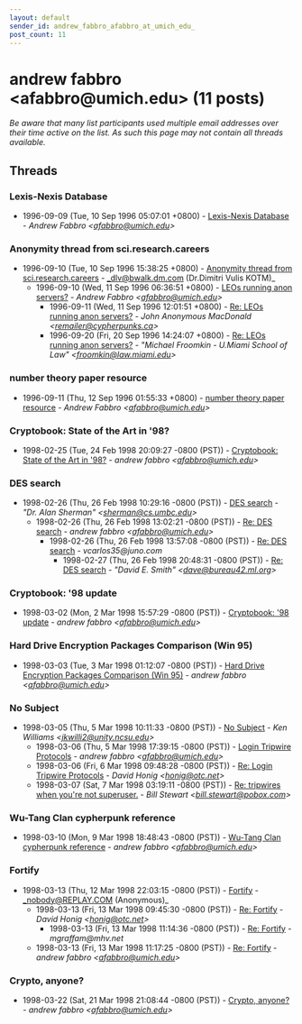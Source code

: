 ```yaml
---
layout: default
sender_id: andrew_fabbro_afabbro_at_umich_edu_
post_count: 11
---
```


# andrew fabbro <afabbro<span>@</span>umich.edu> (11 posts)

_Be aware that many list participants used multiple email addresses over their time active on the list. As such this page may not contain all threads available._

## Threads

### Lexis-Nexis Database
+ 1996-09-09 (Tue, 10 Sep 1996 05:07:01 +0800) - [Lexis-Nexis Database](/archive/1996/09/d0dff9045196a5a42ba985b1fbd2dca66753c14e276144101415f25f97d721df) - _Andrew Fabbro \<afabbro@umich.edu\>_

### Anonymity thread from sci.research.careers
+ 1996-09-10 (Tue, 10 Sep 1996 15:38:25 +0800) - [Anonymity thread from sci.research.careers](/archive/1996/09/f464832a3d0ccf07fa0062e46a3770851621eec8064c3182d12e40f8ab8c078d) - _dlv@bwalk.dm.com (Dr.Dimitri Vulis KOTM)_
  + 1996-09-10 (Wed, 11 Sep 1996 06:36:51 +0800) - [LEOs running anon servers?](/archive/1996/09/ef79d3e8718593cd67f6398994789a465db795d74e1ae3cd5d9c0da870a78a96) - _Andrew Fabbro \<afabbro@umich.edu\>_
    + 1996-09-11 (Wed, 11 Sep 1996 12:01:51 +0800) - [Re: LEOs running anon servers?](/archive/1996/09/fcbd3c71702f194f308fed9e629ce1042736a589ee981a20e53498213f44d4f6) - _John Anonymous MacDonald \<remailer@cypherpunks.ca\>_
    + 1996-09-20 (Fri, 20 Sep 1996 14:24:07 +0800) - [Re: LEOs running anon servers?](/archive/1996/09/87fd12feaff020004d1e30b9c5505a35c717cdf3884a7a9680ea2dd77c8b1924) - _"Michael Froomkin - U.Miami School of Law" \<froomkin@law.miami.edu\>_

### number theory paper resource
+ 1996-09-11 (Thu, 12 Sep 1996 01:55:33 +0800) - [number theory paper resource](/archive/1996/09/cd65ebf24741ccaf733c4a999d7a7baedd001b528c5a6e5fb08b2521c238a59b) - _Andrew Fabbro \<afabbro@umich.edu\>_

### Cryptobook: State of the Art in '98?
+ 1998-02-25 (Tue, 24 Feb 1998 20:09:27 -0800 (PST)) - [Cryptobook: State of the Art in '98?](/archive/1998/02/dfdd68bb698bb35d8913d5e438a87c323acb8ad9ee5fa69ea0c122de60ed8265) - _andrew fabbro \<afabbro@umich.edu\>_

### DES search
+ 1998-02-26 (Thu, 26 Feb 1998 10:29:16 -0800 (PST)) - [DES search](/archive/1998/02/53b2d7a2760e5e8b98431561960ac466d4ab45fecb40e7fb0389d846b6b1406e) - _"Dr. Alan Sherman" \<sherman@cs.umbc.edu\>_
  + 1998-02-26 (Thu, 26 Feb 1998 13:02:21 -0800 (PST)) - [Re: DES search](/archive/1998/02/76298435659008fc13d93fec80eeda5e05ccab6b540839bc84166d801b50c03c) - _andrew fabbro \<afabbro@umich.edu\>_
    + 1998-02-26 (Thu, 26 Feb 1998 13:57:08 -0800 (PST)) - [Re: DES search](/archive/1998/02/0c0579b5a12cc09d3c26f1604292466ee7d691f247795b4eb49deae4758609cd) - _vcarlos35@juno.com_
      + 1998-02-27 (Thu, 26 Feb 1998 20:48:31 -0800 (PST)) - [Re: DES search](/archive/1998/02/cad61cde8df6f28fa0fc71268c7138e6850c69f359c78d4624050218bea755eb) - _"David E. Smith" \<dave@bureau42.ml.org\>_

### Cryptobook: '98 update
+ 1998-03-02 (Mon, 2 Mar 1998 15:57:29 -0800 (PST)) - [Cryptobook: '98 update](/archive/1998/03/991867f9f5830bfba3278140933a7a75541916856434bab8129a4995a6aa5ec4) - _andrew fabbro \<afabbro@umich.edu\>_

### Hard Drive Encryption Packages Comparison (Win 95)
+ 1998-03-03 (Tue, 3 Mar 1998 01:12:07 -0800 (PST)) - [Hard Drive Encryption Packages Comparison (Win 95)](/archive/1998/03/51af7b34f703f65ed9bcb844f8c0631a9ce05232dc8fd2ad54b8311f8a6511fb) - _andrew fabbro \<afabbro@umich.edu\>_

### No Subject
+ 1998-03-05 (Thu, 5 Mar 1998 10:11:33 -0800 (PST)) - [No Subject](/archive/1998/03/671d21fd56c763a2b692fb194018e5295582d629c1404ddf342bc39da5026a40) - _Ken Williams \<jkwilli2@unity.ncsu.edu\>_
  + 1998-03-06 (Thu, 5 Mar 1998 17:39:15 -0800 (PST)) - [Login Tripwire Protocols](/archive/1998/03/116745f8a1a1786a0c7267deec8cb4bf38244915f24d623a4c8801cabd0ddbba) - _andrew fabbro \<afabbro@umich.edu\>_
  + 1998-03-06 (Fri, 6 Mar 1998 09:48:28 -0800 (PST)) - [Re: Login Tripwire Protocols](/archive/1998/03/858caf510a2a0257f3107d36810b960b17cae348d97cd050a53d55a39347fcf9) - _David Honig \<honig@otc.net\>_
  + 1998-03-07 (Sat, 7 Mar 1998 03:19:11 -0800 (PST)) - [Re: tripwires when you're not superuser.](/archive/1998/03/0380415dd8a7b9eda2526af03988c8fe007b698c70172fa89a931a5324f9d56e) - _Bill Stewart \<bill.stewart@pobox.com\>_

### Wu-Tang Clan cypherpunk reference
+ 1998-03-10 (Mon, 9 Mar 1998 18:48:43 -0800 (PST)) - [Wu-Tang Clan cypherpunk reference](/archive/1998/03/352fd5a4ef2177ee3974be196782be8f2cba682a40fae8ca9e892d499059248a) - _andrew fabbro \<afabbro@umich.edu\>_

### Fortify
+ 1998-03-13 (Thu, 12 Mar 1998 22:03:15 -0800 (PST)) - [Fortify](/archive/1998/03/d1ca24187a9a641f336d0e7908e7b00f6154a5d95f030640b038752b665acac8) - _nobody@REPLAY.COM (Anonymous)_
  + 1998-03-13 (Fri, 13 Mar 1998 09:45:30 -0800 (PST)) - [Re: Fortify](/archive/1998/03/622cb00704e9b504a176ae96b022f3273ce41a5f6e4861f02591a6f9097edc0f) - _David Honig \<honig@otc.net\>_
    + 1998-03-13 (Fri, 13 Mar 1998 11:14:36 -0800 (PST)) - [Re: Fortify](/archive/1998/03/4886b9f0c4ce565c1b10f244129aa52086d723d9141c1c004ef9a9bd4a4f6f3e) - _mgraffam@mhv.net_
  + 1998-03-13 (Fri, 13 Mar 1998 11:17:25 -0800 (PST)) - [Re: Fortify](/archive/1998/03/911bc528ee0fddc52d5bf491cbaa07bd736ca45f5fc9a6afb3004784805ffdf0) - _andrew fabbro \<afabbro@umich.edu\>_

### Crypto, anyone?
+ 1998-03-22 (Sat, 21 Mar 1998 21:08:44 -0800 (PST)) - [Crypto, anyone?](/archive/1998/03/536dfe354d69a1ec8782ec6edaa4b42d5e2ddf1f39c545b66adfa70279dfb0d7) - _andrew fabbro \<afabbro@umich.edu\>_

